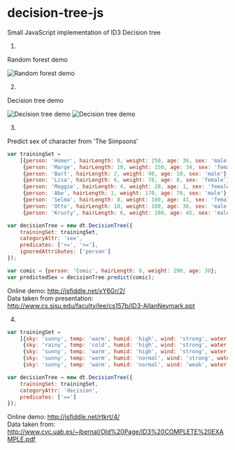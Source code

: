 decision-tree-js
================

Small JavaScript implementation of ID3 Decision tree

1)
Random forest demo

![Random forest demo](https://raw.github.com/lagodiuk/decision-tree-js/master/random-forest-demo/demo_2d.png)

2)
Decision tree demo

![Decision tree demo](https://raw.github.com/lagodiuk/decision-tree-js/master/decision-tree-demo/demo_2d.png)
![Decision tree demo](https://raw.github.com/lagodiuk/decision-tree-js/master/decision-tree-demo/demo_tree.png)

3)
Predict sex of character from 'The Simpsons'
```javascript
var trainingSet = 
    [{person: 'Homer', hairLength: 0, weight: 250, age: 36, sex: 'male'},
     {person: 'Marge', hairLength: 10, weight: 150, age: 34, sex: 'female'},
     {person: 'Bart', hairLength: 2, weight: 90, age: 10, sex: 'male'},
     {person: 'Lisa', hairLength: 6, weight: 78, age: 8, sex: 'female'},
     {person: 'Maggie', hairLength: 4, weight: 20, age: 1, sex: 'female'},
     {person: 'Abe', hairLength: 1, weight: 170, age: 70, sex: 'male'},
     {person: 'Selma', hairLength: 8, weight: 160, age: 41, sex: 'female'},
     {person: 'Otto', hairLength: 10, weight: 180, age: 38, sex: 'male'},
     {person: 'Krusty', hairLength: 6, weight: 200, age: 45, sex: 'male'}];

var decisionTree = new dt.DecisionTree({
    trainingSet: trainingSet, 
    categoryAttr: 'sex', 
    predicates: ['<=', '>='],
    ignoredAttributes: ['person']
});

var comic = {person: 'Comic', hairLength: 8, weight: 290, age: 38};
var predictedSex = decisionTree.predict(comic);
```
Online demo: http://jsfiddle.net/xY6Gr/2/
<br/>
Data taken from presentation: http://www.cs.sjsu.edu/faculty/lee/cs157b/ID3-AllanNeymark.ppt

4)
```javascript
var trainingSet =
    [{sky: 'sunny', temp: 'warm', humid: 'high', wind: 'strong', water: 'cool', forecast: 'change', decision: 'yes'},
     {sky: 'rainy', temp: 'cold', humid: 'high', wind: 'strong', water: 'warm', forecast: 'change', decision: 'no'},
     {sky: 'sunny', temp: 'warm', humid: 'high', wind: 'strong', water: 'warm', forecast: 'same', decision: 'yes'},
     {sky: 'sunny', temp: 'warm', humid: 'normal', wind: 'strong', water: 'warm', forecast: 'same', decision: 'yes'},
     {sky: 'sunny', temp: 'warm', humid: 'normal', wind: 'weak', water: 'warm', forecast: 'same', decision: 'no'}];

var decisionTree = new dt.DecisionTree({
    trainingSet: trainingSet, 
    categoryAttr: 'decision', 
    predicates: ['==']
});
```
Online demo: http://jsfiddle.net/rtkrt/4/
<br/>
Data taken from: http://www.cvc.uab.es/~jbernal/Old%20Page/ID3%20COMPLETE%20EXAMPLE.pdf